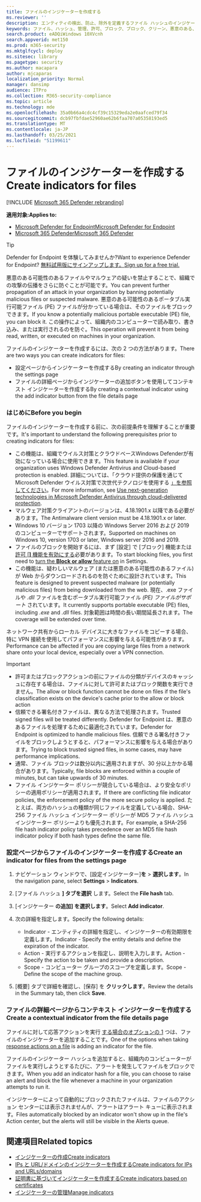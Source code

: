 ```yaml
---
title: ファイルのインジケーターを作成する
ms.reviewer: ''
description: エンティティの検出、防止、除外を定義するファイル ハッシュのインジケーターを作成します。
keywords: ファイル、ハッシュ、管理、許可、ブロック、ブロック、クリーン、悪意のある、ファイル ハッシュ、IP アドレス、URL、ドメイン
search.product: eADQiWindows 10XVcnh
search.appverid: met150
ms.prod: m365-security
ms.mktglfcycl: deploy
ms.sitesec: library
ms.pagetype: security
ms.author: macapara
author: mjcaparas
localization_priority: Normal
manager: dansimp
audience: ITPro
ms.collection: M365-security-compliance
ms.topic: article
ms.technology: mde
ms.openlocfilehash: 35a0b66a4cdc4cf39c15329eda2e0aafced79f34
ms.sourcegitcommit: dcb97fbfdae52960ae62b6faa707a05358193ed5
ms.translationtype: MT
ms.contentlocale: ja-JP
ms.lasthandoff: 03/25/2021
ms.locfileid: "51199611"
---
```

# <a name="create-indicators-for-files"></a><span data-ttu-id="e747c-104">ファイルのインジケーターを作成する</span><span class="sxs-lookup"><span data-stu-id="e747c-104">Create indicators for files</span></span>

[!INCLUDE [Microsoft 365 Defender rebranding](../../includes/microsoft-defender.md)]


<span data-ttu-id="e747c-105">**適用対象:**</span><span class="sxs-lookup"><span data-stu-id="e747c-105">**Applies to:**</span></span>
- [<span data-ttu-id="e747c-106">Microsoft Defender for Endpoint</span><span class="sxs-lookup"><span data-stu-id="e747c-106">Microsoft Defender for Endpoint</span></span>](https://go.microsoft.com/fwlink/p/?linkid=2154037)
- [<span data-ttu-id="e747c-107">Microsoft 365 Defender</span><span class="sxs-lookup"><span data-stu-id="e747c-107">Microsoft 365 Defender</span></span>](https://go.microsoft.com/fwlink/?linkid=2118804)



> [!TIP]
> <span data-ttu-id="e747c-108">Defender for Endpoint を体験してみませんか?</span><span class="sxs-lookup"><span data-stu-id="e747c-108">Want to experience Defender for Endpoint?</span></span> [<span data-ttu-id="e747c-109">無料試用版にサインアップします。</span><span class="sxs-lookup"><span data-stu-id="e747c-109">Sign up for a free trial.</span></span>](https://www.microsoft.com/en-us/WindowsForBusiness/windows-atp?ocid=docs-wdatp-automationexclusionlist-abovefoldlink)

<span data-ttu-id="e747c-110">悪意のある可能性のあるファイルやマルウェアの疑いを禁止することで、組織での攻撃の伝播をさらに防ぐことが可能です。</span><span class="sxs-lookup"><span data-stu-id="e747c-110">You can prevent further propagation of an attack in your organization by banning potentially malicious files or suspected malware.</span></span> <span data-ttu-id="e747c-111">悪意のある可能性のあるポータブル実行可能ファイル (PE) ファイルが分かっている場合は、そのファイルをブロックできます。</span><span class="sxs-lookup"><span data-stu-id="e747c-111">If you know a potentially malicious portable executable (PE) file, you can block it.</span></span> <span data-ttu-id="e747c-112">この操作によって、組織内のコンピューターで読み取り、書き込み、または実行されるのを防ぐ。</span><span class="sxs-lookup"><span data-stu-id="e747c-112">This operation will prevent it from being read, written, or executed on machines in your organization.</span></span>

<span data-ttu-id="e747c-113">ファイルのインジケーターを作成するには、次の 2 つの方法があります。</span><span class="sxs-lookup"><span data-stu-id="e747c-113">There are two ways you can create indicators for files:</span></span>
- <span data-ttu-id="e747c-114">設定ページからインジケーターを作成する</span><span class="sxs-lookup"><span data-stu-id="e747c-114">By creating an indicator through the settings page</span></span>
- <span data-ttu-id="e747c-115">ファイルの詳細ページからインジケーターの追加ボタンを使用してコンテキスト インジケーターを作成する</span><span class="sxs-lookup"><span data-stu-id="e747c-115">By creating a contextual indicator using the add indicator button from the file details page</span></span>

### <a name="before-you-begin"></a><span data-ttu-id="e747c-116">はじめに</span><span class="sxs-lookup"><span data-stu-id="e747c-116">Before you begin</span></span>
<span data-ttu-id="e747c-117">ファイルのインジケーターを作成する前に、次の前提条件を理解することが重要です。</span><span class="sxs-lookup"><span data-stu-id="e747c-117">It's important to understand the following prerequisites prior to creating indicators for files:</span></span>

- <span data-ttu-id="e747c-118">この機能は、組織でウイルス対策とクラウドベースWindows Defenderが有効になっている場合に使用できます。</span><span class="sxs-lookup"><span data-stu-id="e747c-118">This feature is available if your organization uses Windows Defender Antivirus and Cloud-based protection is enabled.</span></span> <span data-ttu-id="e747c-119">詳細については、「クラウド提供の保護を通じて Microsoft Defender ウイルス対策で次世代テクノロジを使用する [」を参照してください](https://docs.microsoft.com/windows/security/threat-protection/microsoft-defender-antivirus/utilize-microsoft-cloud-protection-microsoft-defender-antivirus)。</span><span class="sxs-lookup"><span data-stu-id="e747c-119">For more information, see [Use next-generation technologies in Microsoft Defender Antivirus through cloud-delivered protection](https://docs.microsoft.com/windows/security/threat-protection/microsoft-defender-antivirus/utilize-microsoft-cloud-protection-microsoft-defender-antivirus).</span></span>
- <span data-ttu-id="e747c-120">マルウェア対策クライアントのバージョンは、4.18.1901.x 以降である必要があります。</span><span class="sxs-lookup"><span data-stu-id="e747c-120">The Antimalware client version must be 4.18.1901.x or later.</span></span>
- <span data-ttu-id="e747c-121">Windows 10 バージョン 1703 以降の Windows Server 2016 および 2019 のコンピューターでサポートされます。</span><span class="sxs-lookup"><span data-stu-id="e747c-121">Supported on machines on Windows 10, version 1703 or later, Windows server 2016 and 2019.</span></span>
- <span data-ttu-id="e747c-122">ファイルのブロックを開始するには、まず [設定] で [ブロック] 機能または [許可 [**]** 機能を有効にする](advanced-features.md)必要があります。</span><span class="sxs-lookup"><span data-stu-id="e747c-122">To start blocking files, you first need to [turn the **Block or allow** feature on](advanced-features.md) in Settings.</span></span>
- <span data-ttu-id="e747c-123">この機能は、疑わしいマルウェア (または悪意のある可能性のあるファイル) が Web からダウンロードされるのを防ぐために設計されています。</span><span class="sxs-lookup"><span data-stu-id="e747c-123">This feature is designed to prevent suspected malware (or potentially malicious files) from being downloaded from the web.</span></span> <span data-ttu-id="e747c-124">現在、.exe ファイルや _.dll_ ファイルを含むポータブル実行可能ファイル _(PE) ファイルがサポート_ されています。</span><span class="sxs-lookup"><span data-stu-id="e747c-124">It currently supports portable executable (PE) files, including _.exe_ and _.dll_ files.</span></span> <span data-ttu-id="e747c-125">対象範囲は時間の長い期間延長されます。</span><span class="sxs-lookup"><span data-stu-id="e747c-125">The coverage will be extended over time.</span></span>

<span data-ttu-id="e747c-126">ネットワーク共有からローカル デバイスに大きなファイルをコピーする場合、特に VPN 接続を使用してパフォーマンスに影響を与える可能性があります。</span><span class="sxs-lookup"><span data-stu-id="e747c-126">Performance can be affected if you are copying large files from a network share onto your local device, especially over a VPN connection.</span></span> 

> [!IMPORTANT]
> - <span data-ttu-id="e747c-127">許可またはブロックアクションの前にファイルの分類がデバイスのキャッシュに存在する場合は、ファイルに対して許可またはブロック関数を実行できません。</span><span class="sxs-lookup"><span data-stu-id="e747c-127">The allow or block function cannot be done on files if the file's classification exists on the device's cache prior to the allow or block action</span></span> 
> - <span data-ttu-id="e747c-128">信頼できる署名付きファイルは、異なる方法で処理されます。</span><span class="sxs-lookup"><span data-stu-id="e747c-128">Trusted signed files will be treated differently.</span></span> <span data-ttu-id="e747c-129">Defender for Endpoint は、悪意のあるファイルを処理するために最適化されています。</span><span class="sxs-lookup"><span data-stu-id="e747c-129">Defender for Endpoint is optimized to handle malicious files.</span></span> <span data-ttu-id="e747c-130">信頼できる署名付きファイルをブロックしようとすると、パフォーマンスに影響を与える場合があります。</span><span class="sxs-lookup"><span data-stu-id="e747c-130">Trying to block trusted signed files, in some cases, may have performance implications.</span></span>
> - <span data-ttu-id="e747c-131">通常、ファイル ブロックは数分以内に適用されますが、30 分以上かかる場合があります。</span><span class="sxs-lookup"><span data-stu-id="e747c-131">Typically, file blocks are enforced within a couple of minutes, but can take upwards of 30 minutes.</span></span>
> - <span data-ttu-id="e747c-132">ファイル インジケーター ポリシーが競合している場合は、より安全なポリシーの適用ポリシーが適用されます。</span><span class="sxs-lookup"><span data-stu-id="e747c-132">If there are conflicting file indicator policies, the enforcement policy of the more secure policy is applied.</span></span> <span data-ttu-id="e747c-133">たとえば、両方のハッシュの種類が同じファイルを定義している場合、SHA-256 ファイル ハッシュ インジケーター ポリシーが MD5 ファイル ハッシュ インジケーター ポリシーよりも優先されます。</span><span class="sxs-lookup"><span data-stu-id="e747c-133">For example, a SHA-256 file hash indicator policy takes precedence over an MD5 file hash indicator policy if both hash types define the same file.</span></span>

### <a name="create-an-indicator-for-files-from-the-settings-page"></a><span data-ttu-id="e747c-134">設定ページからファイルのインジケーターを作成する</span><span class="sxs-lookup"><span data-stu-id="e747c-134">Create an indicator for files from the settings page</span></span>

1. <span data-ttu-id="e747c-135">ナビゲーション ウィンドウで、[設定インジケーター]**を**  >  **選択します**。</span><span class="sxs-lookup"><span data-stu-id="e747c-135">In the navigation pane, select **Settings** > **Indicators**.</span></span>  

2. <span data-ttu-id="e747c-136">[ファイル ハッシュ **] タブを選択** します。</span><span class="sxs-lookup"><span data-stu-id="e747c-136">Select the **File hash** tab.</span></span>

3. <span data-ttu-id="e747c-137">[インジケーター **の追加] を選択します**。</span><span class="sxs-lookup"><span data-stu-id="e747c-137">Select **Add indicator**.</span></span>

4. <span data-ttu-id="e747c-138">次の詳細を指定します。</span><span class="sxs-lookup"><span data-stu-id="e747c-138">Specify the following details:</span></span>
   - <span data-ttu-id="e747c-139">Indicator - エンティティの詳細を指定し、インジケーターの有効期限を定義します。</span><span class="sxs-lookup"><span data-stu-id="e747c-139">Indicator - Specify the entity details and define the expiration of the indicator.</span></span>
   - <span data-ttu-id="e747c-140">Action - 実行するアクションを指定し、説明を入力します。</span><span class="sxs-lookup"><span data-stu-id="e747c-140">Action - Specify the action to be taken and provide a description.</span></span>
   - <span data-ttu-id="e747c-141">Scope - コンピューター グループのスコープを定義します。</span><span class="sxs-lookup"><span data-stu-id="e747c-141">Scope - Define the scope of the machine group.</span></span>

5. <span data-ttu-id="e747c-142">[概要] タブで詳細を確認し、[保存] を **クリックします**。</span><span class="sxs-lookup"><span data-stu-id="e747c-142">Review the details in the Summary tab, then click **Save**.</span></span>

### <a name="create-a-contextual-indicator-from-the-file-details-page"></a><span data-ttu-id="e747c-143">ファイルの詳細ページからコンテキスト インジケーターを作成する</span><span class="sxs-lookup"><span data-stu-id="e747c-143">Create a contextual indicator from the file details page</span></span>
<span data-ttu-id="e747c-144">ファイルに対して応答アクションを実行 [する場合のオプションの 1](respond-file-alerts.md) つは、ファイルのインジケーターを追加することです。</span><span class="sxs-lookup"><span data-stu-id="e747c-144">One of the options when taking [response actions on a file](respond-file-alerts.md) is adding an indicator for the file.</span></span> 

<span data-ttu-id="e747c-145">ファイルのインジケーター ハッシュを追加すると、組織内のコンピューターがファイルを実行しようとするたびに、アラートを発生してファイルをブロックできます。</span><span class="sxs-lookup"><span data-stu-id="e747c-145">When you add an indicator hash for a file, you can choose to raise an alert and block the file whenever a machine in your organization attempts to run it.</span></span>

<span data-ttu-id="e747c-146">インジケーターによって自動的にブロックされたファイルは、ファイルのアクション センターには表示されませんが、アラートはアラート キューに表示されます。</span><span class="sxs-lookup"><span data-stu-id="e747c-146">Files automatically blocked by an indicator won't show up in the file's Action center, but the alerts will still be visible in the Alerts queue.</span></span>


## <a name="related-topics"></a><span data-ttu-id="e747c-147">関連項目</span><span class="sxs-lookup"><span data-stu-id="e747c-147">Related topics</span></span>
- [<span data-ttu-id="e747c-148">インジケーターの作成</span><span class="sxs-lookup"><span data-stu-id="e747c-148">Create indicators</span></span>](manage-indicators.md)
- [<span data-ttu-id="e747c-149">IPs と URL/ドメインのインジケーターを作成する</span><span class="sxs-lookup"><span data-stu-id="e747c-149">Create indicators for IPs and URLs/domains</span></span>](indicator-ip-domain.md)
- [<span data-ttu-id="e747c-150">証明書に基づいてインジケーターを作成する</span><span class="sxs-lookup"><span data-stu-id="e747c-150">Create indicators based on certificates</span></span>](indicator-certificates.md)
- [<span data-ttu-id="e747c-151">インジケーターの管理</span><span class="sxs-lookup"><span data-stu-id="e747c-151">Manage indicators</span></span>](indicator-manage.md)
